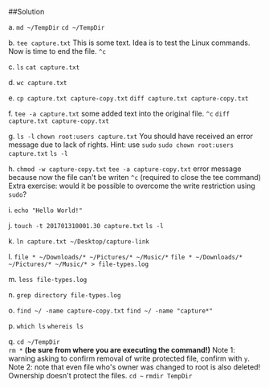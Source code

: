 ##Solution

a.	`md ~/TempDir`
	`cd ~/TempDir`

b.	`tee capture.txt`
This is some text.
Idea is to test the Linux commands.
Now is time to end the file.
`^c`

c.	`ls`
	`cat capture.txt`

d.	`wc capture.txt`

e.	`cp capture.txt capture-copy.txt`
	`diff capture.txt capture-copy.txt`

f.	`tee -a capture.txt`
some added text into the original file.
`^c`
	`diff capture.txt capture-copy.txt`

g.	`ls -l`
	`chown root:users capture.txt`
You should have received an error message due to lack of rights.
Hint: use `sudo`
	`sudo chown root:users capture.txt`
	`ls -l`

h.	`chmod -w capture-copy.txt`
	`tee -a capture-copy.txt`
error message because now the file can't be writen
`^c`  (required to close the tee command)
Extra exercise: would it be possible to overcome the write restriction using `sudo`?

i.	`echo "Hello World!"`

j.	`touch -t 201701310001.30 capture.txt`
	`ls -l`

k.	`ln capture.txt ~/Desktop/capture-link`

l.	`file * ~/Downloads/* ~/Pictures/* ~/Music/*`
	`file * ~/Downloads/* ~/Pictures/* ~/Music/* > file-types.log`

m.	`less file-types.log`

n.	`grep directory file-types.log`

o.	`find ~/ -name capture-copy.txt`
	`find ~/ -name "capture*"`

p.	`which ls`
	`whereis ls`

q.	`cd ~/TempDir`	
	`rm *` __(be sure from where you are executing the command!)__
Note 1: warning asking to confirm removal of write protected file, confirm with `y`.
Note 2: note that even file who's owner was changed to root is also deleted!
Ownership doesn't protect the files.
	`cd ~`
	`rmdir TempDir`


